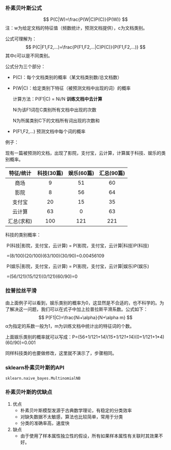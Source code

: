 ###  朴素贝叶斯公式


$$
P(C|W)=\frac{P(W|C)P(C)}{P(W)}
$$
注：w为给定文档的特征值（频数统计，预测文档提供），c为文档类别。

公式可理解为：
$$
P(C|F1,F2,...)=\frac{P(F1,F2,...|C)P(C)}{P(F1,F2,...)}
$$
其中c可以是不同类别。

公式分为三个部分：

- P(C)：每个文档类别的概率（某文档类别数/总文档数）

- P(W|C)：给定类别下特征（被预测文档中出现的词）的概率

  计算方法：P(F1|C) = Ni/N         **训练文档中去计算**

  Ni为该F1词在C类别所有文档中出现的次数

  N为所属类别C下的文档所有词出现的次数和 

- P(F1,F2,...)   预测文档中每个词的概率



例子：

​	现有一篇被预测的文档，出现了影院，支付宝，云计算，计算属于科技、娱乐的类别概率。

| 特征/统计  | 科技(30篇) | 娱乐(60篇) | 汇总(90篇) |
| :--------: | :--------: | :--------: | :--------: |
|    商场    |     9      |     51     |     60     |
|    影院    |     8      |     56     |     64     |
|   支付宝   |     20     |     15     |     35     |
|   云计算   |     63     |     0      |     63     |
| 汇总(求和) |    100     |    121     |    221     |

科技的类别概率：

​				P(科技|影院，支付宝，云计算) = P(影院，支付宝，云计算|科技)P(科技)

​																			  =(8/100)(20/100)(63/100)(30/90)=0.00456109

​				P(娱乐|影院，支付宝，云计算) = P(影院，支付宝，云计算|娱乐)P(娱乐)

​																		      =(56/121)(15/121)(0/121)(60/90)=0





### 拉普拉丝平滑

​	由上面例子可以看到，娱乐类别的概率为0，这显然是不合适的，也不科学的。为了解决这一问题，我们可以在式子中加上拉普拉斯平滑系数。公式如下：
$$
P(F1|C)=\frac{Ni+\alpha}{N+\alpha m}
$$
α为指定的系数一般为1，m为训练文档中统计出的特征词的个数。

上面娱乐类别的概率就可以写成：P=(56+1/121+1*4)(15+1/121+1*4)(0+1/121+1*4)(60/90)=0.001

同样科技类的也要做修改，这里就不演示了，步骤相同。



###       sklearn朴素贝叶斯的API

`sklearn.naive_bayes.MultinomialNB`



### 朴素贝叶斯的优缺点

1. 优点
   - 朴素贝叶斯模型发源于古典数学理论，有稳定的分类效率
   - 对缺失数据不太敏感，算法也比较简单，常用于分类
   - 分类的准确率高，速度快
2. 缺点
   - 由于使用了样本属性独立性的假设，所有如果样本属性有关联时其效果不好。